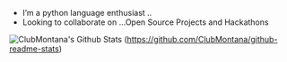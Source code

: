 
-  I’m a python language enthusiast ..
- Looking to collaborate on ...Open Source Projects and Hackathons


![ClubMontana's Github Stats](https://github-readme-stats.vercel.app/api?username=ClubMontana)
(https://github.com/ClubMontana/github-readme-stats)
